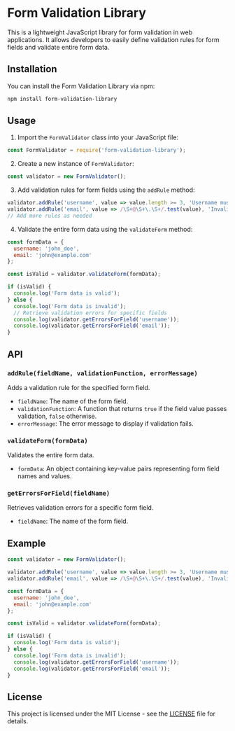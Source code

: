 # Form Validation Library

This is a lightweight JavaScript library for form validation in web applications. It allows developers to easily define validation rules for form fields and validate entire form data.

## Installation

You can install the Form Validation Library via npm:

```bash
npm install form-validation-library
```

## Usage

1. Import the `FormValidator` class into your JavaScript file:

```javascript
const FormValidator = require('form-validation-library');
```

2. Create a new instance of `FormValidator`:

```javascript
const validator = new FormValidator();
```

3. Add validation rules for form fields using the `addRule` method:

```javascript
validator.addRule('username', value => value.length >= 3, 'Username must be at least 3 characters long');
validator.addRule('email', value => /\S+@\S+\.\S+/.test(value), 'Invalid email address');
// Add more rules as needed
```

4. Validate the entire form data using the `validateForm` method:

```javascript
const formData = {
  username: 'john_doe',
  email: 'john@example.com'
};

const isValid = validator.validateForm(formData);

if (isValid) {
  console.log('Form data is valid');
} else {
  console.log('Form data is invalid');
  // Retrieve validation errors for specific fields
  console.log(validator.getErrorsForField('username'));
  console.log(validator.getErrorsForField('email'));
}
```

## API

### `addRule(fieldName, validationFunction, errorMessage)`

Adds a validation rule for the specified form field.

- `fieldName`: The name of the form field.
- `validationFunction`: A function that returns `true` if the field value passes validation, `false` otherwise.
- `errorMessage`: The error message to display if validation fails.

### `validateForm(formData)`

Validates the entire form data.

- `formData`: An object containing key-value pairs representing form field names and values.

### `getErrorsForField(fieldName)`

Retrieves validation errors for a specific form field.

- `fieldName`: The name of the form field.

## Example

```javascript
const validator = new FormValidator();

validator.addRule('username', value => value.length >= 3, 'Username must be at least 3 characters long');
validator.addRule('email', value => /\S+@\S+\.\S+/.test(value), 'Invalid email address');

const formData = {
  username: 'john_doe',
  email: 'john@example.com'
};

const isValid = validator.validateForm(formData);

if (isValid) {
  console.log('Form data is valid');
} else {
  console.log('Form data is invalid');
  console.log(validator.getErrorsForField('username'));
  console.log(validator.getErrorsForField('email'));
}
```

## License

This project is licensed under the MIT License - see the [LICENSE](LICENSE) file for details.
